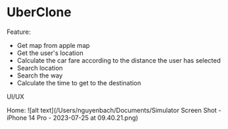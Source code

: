# UberClone
Feature:
- Get map from apple map
- Get the user's location
- Calculate the car fare according to the distance the user has selected
- Search location
- Search the way
- Calculate the time to get to the destination

UI/UX

Home:
![alt text](/Users/nguyenbach/Documents/Simulator Screen Shot - iPhone 14 Pro - 2023-07-25 at 09.40.21.png)
